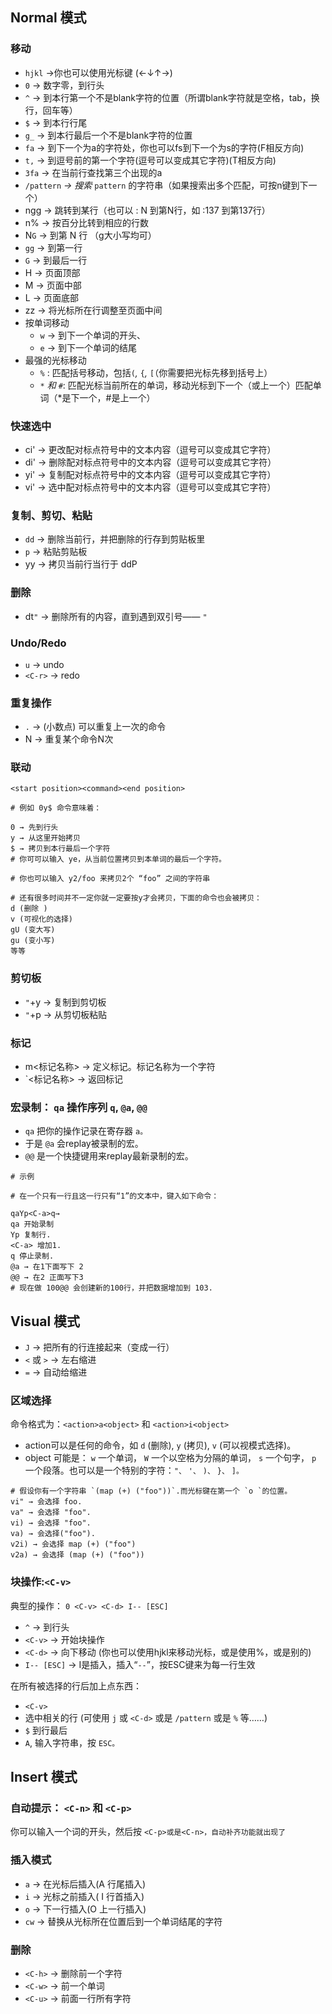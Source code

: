 ## Normal 模式

### 移动

- `hjkl`  →你也可以使用光标键 (←↓↑→)
- `0` → 数字零，到行头
- `^` → 到本行第一个不是blank字符的位置（所谓blank字符就是空格，tab，换行，回车等）
- `$` → 到本行行尾
- `g_` → 到本行最后一个不是blank字符的位置
- `fa` → 到下一个为a的字符处，你也可以fs到下一个为s的字符(F相反方向)
- `t,` → 到逗号前的第一个字符(逗号可以变成其它字符)(T相反方向)
- `3fa` → 在当前行查找第三个出现的a
- `/pattern` *→ 搜索* `pattern` 的字符串（如果搜索出多个匹配，可按n键到下一个）
- ngg →  跳转到某行（也可以 : N 到第N行，如 :137 到第137行）
- n% → 按百分比转到相应的行数 
- N`G` → 到第 N 行 （g大小写均可）
- `gg` → 到第一行
- `G` → 到最后一行
- H  → 页面顶部 
- M  → 页面中部 
- L  → 页面底部
- zz → 将光标所在行调整至页面中间
- 按单词移动
  - `w` → 到下一个单词的开头、
  - `e` → 到下一个单词的结尾
- 最强的光标移动
  - `%` : 匹配括号移动，包括`(`*,* `{`*,* `[`（你需要把光标先移到括号上）
  - `*` *和* `#`:  匹配光标当前所在的单词，移动光标到下一个（或上一个）匹配单词（\*是下一个，#是上一个）

### 快速选中

- ci'  → 更改配对标点符号中的文本内容（逗号可以变成其它字符）
- di' → 删除配对标点符号中的文本内容（逗号可以变成其它字符）
- yi' → 复制配对标点符号中的文本内容（逗号可以变成其它字符）
- vi' → 选中配对标点符号中的文本内容（逗号可以变成其它字符）

### 复制、剪切、粘贴

- `dd`  → 删除当前行，并把删除的行存到剪贴板里
- `p` → 粘贴剪贴板
- yy → 拷贝当前行当行于 ddP

### 删除

- dt`"` → 删除所有的内容，直到遇到双引号—— `"`

### Undo/Redo

- `u` → undo
- `<C-r>` → redo

### 重复操作

- `.` → (小数点) 可以重复上一次的命令
- N<command> → 重复某个命令N次


### 联动

`<start position><command><end position>`

```shell
# 例如 0y$ 命令意味着：

0 → 先到行头
y → 从这里开始拷贝
$ → 拷贝到本行最后一个字符
# 你可可以输入 ye，从当前位置拷贝到本单词的最后一个字符。

# 你也可以输入 y2/foo 来拷贝2个 “foo” 之间的字符串

# 还有很多时间并不一定你就一定要按y才会拷贝，下面的命令也会被拷贝：
d (删除 )
v (可视化的选择)
gU (变大写)
gu (变小写)
等等
```

### 剪切板

- `"`+y → 复制到剪切板
- `"`+p → 从剪切板粘贴

### 标记

- m<标记名称> → 定义标记。标记名称为一个字符
- `<标记名称>  → 返回标记

### 宏录制： `qa` 操作序列 `q`, `@a`, `@@`

- `qa` 把你的操作记录在寄存器 `a。`
- 于是 `@a` 会replay被录制的宏。
- `@@` 是一个快捷键用来replay最新录制的宏。

```shell
# 示例

# 在一个只有一行且这一行只有“1”的文本中，键入如下命令：

qaYp<C-a>q→
qa 开始录制
Yp 复制行.
<C-a> 增加1.
q 停止录制.
@a → 在1下面写下 2
@@ → 在2 正面写下3
# 现在做 100@@ 会创建新的100行，并把数据增加到 103.
```

## Visual 模式

- `J` → 把所有的行连接起来（变成一行）
- `<` 或 `>` → 左右缩进
- `=` → 自动给缩进 

### 区域选择

命令格式为：`<action>a<object>` 和 `<action>i<object>`

- action可以是任何的命令，如 `d` (删除), `y` (拷贝), `v` (可以视模式选择)。
- object 可能是： `w` 一个单词， `W` 一个以空格为分隔的单词， `s` 一个句字， `p` 一个段落。也可以是一个特别的字符：`"、` `'、` `)、` `}、` `]。`

```shell
# 假设你有一个字符串 `(map (+) ("foo"))`.而光标键在第一个 `o `的位置。
vi" → 会选择 foo.
va" → 会选择 "foo".
vi) → 会选择 "foo".
va) → 会选择("foo").
v2i) → 会选择 map (+) ("foo")
v2a) → 会选择 (map (+) ("foo"))
```

### 块操作:`<C-v>`

典型的操作： `0 <C-v> <C-d> I-- [ESC]`

- `^` → 到行头
- `<C-v>` → 开始块操作
- `<C-d>` → 向下移动 (你也可以使用hjkl来移动光标，或是使用%，或是别的)
- `I-- [ESC]` → I是插入，插入“`--`”，按ESC键来为每一行生效

在所有被选择的行后加上点东西：

- `<C-v>`
- 选中相关的行 (可使用 `j` 或 `<C-d>` 或是 `/pattern` 或是 `%` 等……)
- `$` 到行最后
- `A`, 输入字符串，按 `ESC。`

## Insert 模式

### 自动提示： `<C-n>` 和 `<C-p>`

你可以输入一个词的开头，然后按 `<C-p>或是<C-n>，自动补齐功能就出现了`

### 插入模式

- `a` → 在光标后插入(A 行尾插入)
- `i`  →  光标之前插入( I 行首插入)
- `o` → 下一行插入(O 上一行插入)
- `cw` → 替换从光标所在位置后到一个单词结尾的字符

### 删除

- `<C-h>` →  删除前一个字符
- `<C-w>` →  前一个单词
- `<C-u>` →  前面一行所有字符

 